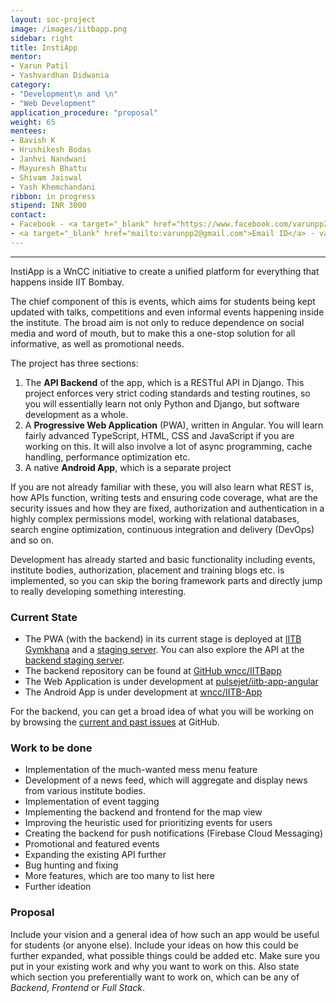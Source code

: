 ```yaml
---
layout: soc-project
image: /images/iitbapp.png
sidebar: right
title: InstiApp
mentor:
- Varun Patil
- Yashvardhan Didwania
category: 
- "Development\n and \n"
- "Web Development" 
application_procedure: "proposal"
weight: 65
mentees:
- Bavish K
- Hrushikesh Bodas
- Janhvi Nandwani
- Mayuresh Bhattu
- Shivam Jaiswal
- Yash Khemchandani
ribbon: in progress
stipend: INR 3000
contact:
- Facebook - <a target="_blank" href="https://www.facebook.com/varunpp2">Varun Patil</a>, <a target="_blank" href="https://www.facebook.com/ydidwania">Yashvardhan Didwania</a>
- <a target="_blank" href="mailto:varunpp2@gmail.com">Email ID</a> - varunpp2@gmail.com
---
```

---

InstiApp is a WnCC initiative to create a unified platform for everything that happens inside IIT Bombay. 

<!--break-->


The chief component of this is events, which aims for students being kept updated with talks, competitions and even informal events happening inside the institute. The broad aim is not only to reduce dependence on social media and word of mouth, but to make this a one-stop solution for all informative, as well as promotional needs.

<!--break-->

The project has three sections:

1. The **API Backend** of the app, which is a RESTful API in Django. This project enforces very strict coding standards and testing routines, so you will essentially learn not only Python and Django, but software development as a whole.
2. A **Progressive Web Application** (PWA), written in Angular. You will learn fairly advanced TypeScript, HTML, CSS and JavaScript if you are working on this. It will also involve a lot of async programming, cache handling, performance optimization etc.
3. A native **Android App**, which is a separate project

<!--break-->

If you are not already familiar with these, you will also learn what REST is, how APIs function, writing tests and ensuring code coverage, what are the security issues and how they are fixed, authorization and authentication in a highly complex permissions model, working with relational databases, search engine optimization, continuous integration and delivery (DevOps) and so on.

<!--break-->

Development has already started and basic functionality including events, institute bodies, authorization, placement and training blogs etc. is implemented, so you can skip the boring framework parts and directly jump to really developing something interesting.

<!--break-->

### Current State
* The PWA (with the backend) in its current stage is deployed at [IITB Gymkhana](https://gymkhana.iitb.ac.in/instiapp/) and a [staging server](https://evenire.radialapps.com). You can also explore the API at the [backend staging server](https://temp-iitb.radialapps.com).
* The backend repository can be found at [GitHub wncc/IITBapp](https://github.com/wncc/IITBapp)
* The Web Application is under development at [pulsejet/iitb-app-angular](https://github.com/pulsejet/iitb-app-angular)
* The Android App is under development at [wncc/IITB-App](https://github.com/wncc/IITB-app)

For the backend, you can get a broad idea of what you will be working on by browsing the [current and past issues]( https://github.com/wncc/IITBapp/issues) at GitHub.

<!--break-->

### Work to be done
* Implementation of the much-wanted mess menu feature
* Development of a news feed, which will aggregate and display news from various institute bodies.
* Implementation of event tagging
* Implementing the backend and frontend for the map view
* Improving the heuristic used for prioritizing events for users
* Creating the backend for push notifications (Firebase Cloud Messaging)
* Promotional and featured events
* Expanding the existing API further
* Bug hunting and fixing
* More features, which are too many to list here
* Further ideation

### Proposal
Include your vision and a general idea of how such an app would be useful for students (or anyone else). Include your ideas on how this could be further expanded, what possible things could be added etc. Make sure you put in your existing work and why you want to work on this. Also state which section you preferentially want to work on, which can be any of *Backend*, *Frontend* or *Full Stack*.
